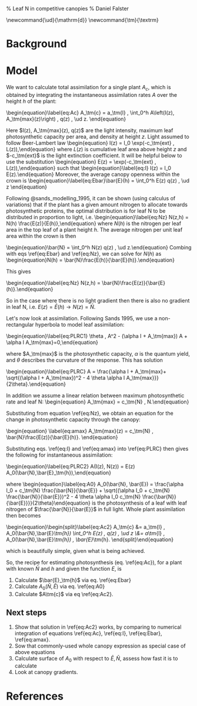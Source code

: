 % Leaf N in competitive canopies
% Daniel Falster

\newcommand{\ud}{\mathrm{d}}
\newcommand{\tm}{\textrm}

# Background

# Model

We want to calculate total assimilation for a single plant $A_c$, which is obtained by integrating the instantaneous assimilation rates $A$ over the height $h$ of the plant:

\begin{equation}\label{eq:Ac} A_\tm{c} = a_\tm{l} \, \int_0^h A\left(I(z), A_\tm{max}(z)\right) \, q(z) \, \ud z. \end{equation}

Here $I(z), A_\tm{max}(z), q(z)$ are the light intensity, maximum leaf photosynthetic capacity per area, and density at height $z$.
Light assumed to follow Beer-Lambert law
\begin{equation} I(z) = I_0 \exp(-c_\tm{ext} \, L(z)),\end{equation}
where $L(z)$ is cumulative leaf area above height $z$ and $-c_\tm{ext}$ is the light extinction coefficient. It will be helpful below to use the substitution
\begin{equation} E(z) = \exp(-c_\tm{ext} \, L(z)),\end{equation}
such that
\begin{equation}\label{eq:I} I(z) = I_0 E(z).\end{equation}
Moreover, the average canopy openness within the crown is
\begin{equation}\label{eq:Ebar}\bar{E}(h) = \int_0^h E(z) q(z) \, \ud z \end{equation}

Following @sands_modelling_1995, it can be shown (using calculus of variations) that if the plant has a given amount nitrogen to allocate towards photosynthetic proteins, the optimal distribution is for leaf N to be distributed in proportion to light, i.e.
\begin{equation}\label{eq:Nz} N(z,h) = N(h) \frac{E(z)}{E(h)},\end{equation}
where $N(h)$ is the nitrogen per leaf area in the top leaf of a plant height $h$. The average nitrogen per unit leaf area within the crown is then

\begin{equation}\bar{N} = \int_0^h N(z) q(z) \, \ud z.\end{equation}
Combing with eqs \ref{eq:Ebar} and \ref{eq:Nz}, we can solve for $N(h)$ as
\begin{equation}N(h) = \bar{N}\frac{E(h)}{\bar{E}(h)}.\end{equation}

This gives

\begin{equation}\label{eq:Nz} N(z,h) = \bar{N}\frac{E(z)}{\bar{E}(h)}.\end{equation}

So in the case where there is no light gradient then there is also no gradient in leaf N, i.e. $E(z) = \bar{E}(h) \rightarrow N(z) = \bar{N}$.

Let's now look at assimilation. Following Sands 1995, we use a non-rectangular hyperbola to model leaf assimilation:

\begin{equation}\label{eq:PLRC1} \theta \, A^2 - (\alpha I + A_\tm{max}) A + \alpha I A_\tm{max}=0,\end{equation}

where $A_\tm{max}$ is the photosynthetic capacity, $\alpha$ is the quantum yield, and $\theta$ describes the curvature of the response. This has solution

\begin{equation}\label{eq:PLRC} A = \frac{\alpha I + A_\tm{max}+ \sqrt{(\alpha I + A_\tm{max})^2 - 4 \theta \alpha I A_\tm{max}}}{2\theta}.\end{equation}

In addition we assume a linear relation between maximum photosynthetic rate and leaf N:
\begin{equation} A_\tm{max} = c_\tm{N} \, N.\end{equation}

Substituting from equation \ref{eq:Nz}, we obtain an equation for the change in photosynthetic capacity through the canopy:

\begin{equation} \label{eq:amax} A_\tm{max}(z) = c_\tm{N} \, \bar{N}\frac{E(z)}{\bar{E}(h)}. \end{equation}

Substituting eqs. \ref{eq:I} and \ref{eq:amax} into \ref{eq:PLRC} then gives the following for instantaneous assimilation:

\begin{equation}\label{eq:PLRC2} A(I(z), N(z)) = E(z) A_0(\bar{N},\bar{E}_\tm{h}),\end{equation}

where
\begin{equation}\label{eq:A0} A_0(\bar{N}, \bar{E}) = \frac{\alpha I_0 + c_\tm{N} \frac{\bar{N}}{\bar{E}} + \sqrt{(\alpha I_0 + c_\tm{N} \frac{\bar{N}}{\bar{E}})^2 - 4 \theta \alpha I_0 c_\tm{N} \frac{\bar{N}}{\bar{E}}}}{2\theta}\end{equation}
is the photosynthesis of a leaf with leaf nitrogen of $\frac{\bar{N}}{\bar{E}}$ in full light. Whole plant assimilation then becomes

\begin{equation}\begin{split}\label{eq:Ac2} A_\tm{c} &= a_\tm{l} \, A_0(\bar{N},\bar{E}_\tm{h}) \int_0^h E(z) \, q(z) \, \ud z \\&= a_\tm{l} \, A_0(\bar{N},\bar{E}_\tm{h}) \, \bar{E}_\tm{h}. \end{split}\end{equation}

which is beautifully simple, given what is being achieved.

So, the recipe for estimating photosynthesis (eq. \ref{eq:Ac}), for a plant with known $\bar{N}$ and $h$ and given the function $E$, is

1. Calculate $\bar{E}_\tm{h}$ via eq. \ref{eq:Ebar}
2. Calculate $A_0(\bar{N}, \bar{E})$ via eq. \ref{eq:A0}
3. Calculate $A\tm{c}$ via eq \ref{eq:Ac2}.


## Next steps

1. Show that solution in \ref{eq:Ac2} works, by comparing to numerical integration of equations \ref{eq:Ac}, \ref{eq:I}, \ref{eq:Ebar}, \ref{eq:amax}.
2. Sow that commonly-used whole canopy expression as special case of above equations
3. Calculate surface of $A_0$ with respect to $\bar{E}, \bar{N}$, assess how fast it is to calculate
4. Look at canopy gradients.

# References
